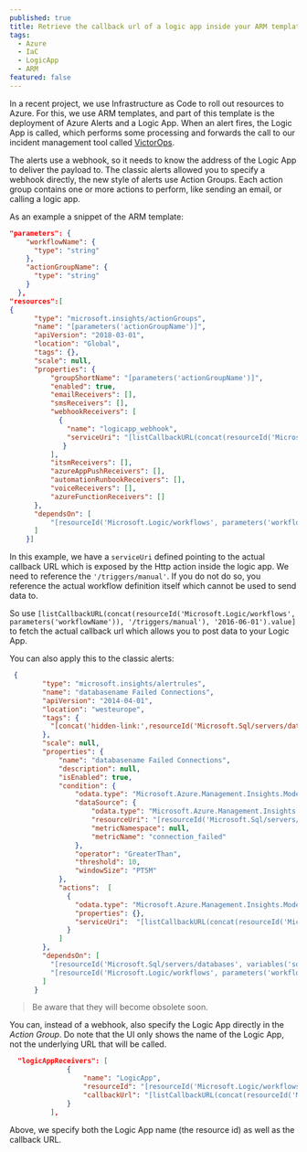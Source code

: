 ```yaml
---
published: true
title: Retrieve the callback url of a logic app inside your ARM template
tags:
  - Azure
  - IaC
  - LogicApp
  - ARM
featured: false
---
```

In a recent project, we use Infrastructure as Code to roll out resources to Azure. For this, we use ARM templates, and part of this template is the deployment of Azure Alerts and a Logic App. 
When an alert fires, the Logic App is called, which performs some processing and forwards the call to our incident management tool called [VictorOps](https://victorops.com/).

The alerts use a webhook, so it needs to know the address of the Logic App to deliver the payload to. The classic alerts allowed you to specify a webhook directly, the new style of alerts use Action Groups. Each action group contains one or more actions to perform, like sending an email, or calling a logic app.

As an example a snippet of the ARM template:

```json
"parameters": {
    "workflowName": {
      "type": "string"
    },
    "actionGroupName": {
      "type": "string"
    }    
  },
"resources":[   
{
      "type": "microsoft.insights/actionGroups",
      "name": "[parameters('actionGroupName')]",
      "apiVersion": "2018-03-01",
      "location": "Global",
      "tags": {},
      "scale": null,
      "properties": {
          "groupShortName": "[parameters('actionGroupName')]",
          "enabled": true,
          "emailReceivers": [],
          "smsReceivers": [],
          "webhookReceivers": [
            {
              "name": "logicapp_webhook",
              "serviceUri": "[listCallbackURL(concat(resourceId('Microsoft.Logic/workflows', parameters('workflowName')), '/triggers/manual'), '2016-06-01').value]"     
             }
          ],
          "itsmReceivers": [],
          "azureAppPushReceivers": [],
          "automationRunbookReceivers": [],
          "voiceReceivers": [],         
          "azureFunctionReceivers": []
      },
      "dependsOn": [
          "[resourceId('Microsoft.Logic/workflows', parameters('workflowName'))]"
      ]
    }]
```

In this example, we have a `serviceUri` defined pointing to the actual callback URL which is exposed by the Http action inside the logic app. We need to reference the `'/triggers/manual'`. If you do not do so, you reference the actual workflow definition itself which cannot be used to send data to.

So use `[listCallbackURL(concat(resourceId('Microsoft.Logic/workflows', parameters('workflowName')), '/triggers/manual'), '2016-06-01').value]` to fetch the actual callback url which allows you to post data to your Logic App.

You can also apply this to the classic alerts:

```json
 {
        "type": "microsoft.insights/alertrules",
        "name": "databasename Failed Connections",
        "apiVersion": "2014-04-01",
        "location": "westeurope",
        "tags": {
          "[concat('hidden-link:',resourceId('Microsoft.Sql/servers/databases', variables('sqlServerName'), 'databasename'))]": "resources"
        },
        "scale": null,
        "properties": {
            "name": "databasename Failed Connections",
            "description": null,
            "isEnabled": true,
            "condition": {
                "odata.type": "Microsoft.Azure.Management.Insights.Models.ThresholdRuleCondition",
                "dataSource": {
                    "odata.type": "Microsoft.Azure.Management.Insights.Models.RuleMetricDataSource",
                    "resourceUri": "[resourceId('Microsoft.Sql/servers/databases', variables('sqlServerName'), 'databasename')]",
                    "metricNamespace": null,
                    "metricName": "connection_failed"
                },
                "operator": "GreaterThan",
                "threshold": 10,
                "windowSize": "PT5M"
            },
            "actions":  [
              {
                "odata.type": "Microsoft.Azure.Management.Insights.Models.RuleWebhookAction",
                "properties": {},
                "serviceUri":  "[listCallbackURL(concat(resourceId('Microsoft.Logic/workflows', parameters('workflowName')), '/triggers/manual'), '2016-06-01').value]"
              }
            ]
        },
        "dependsOn": [
          "[resourceId('Microsoft.Sql/servers/databases', variables('sqlServerName'), 'databasename')]",
          "[resourceId('Microsoft.Logic/workflows', parameters('workflowName'))]"
        ]
      }
```

> Be aware that they will become obsolete soon. 

You can, instead of a webhook, also specify the Logic App directly in the _Action Group_. Do note that the UI only shows the name of the Logic App, not the underlying URL that will be called.

```json
  "logicAppReceivers": [
              {
                  "name": "LogicApp",
                  "resourceId": "[resourceId('Microsoft.Logic/workflows', parameters('workflowName'))]",
                  "callbackUrl": "[listCallbackURL(concat(resourceId('Microsoft.Logic/workflows', parameters('workflowName')), '/triggers/manual'), '2016-06-01').value]"
              }
          ],
```

Above, we specify both the Logic App name (the resource id) as well as the callback URL.

